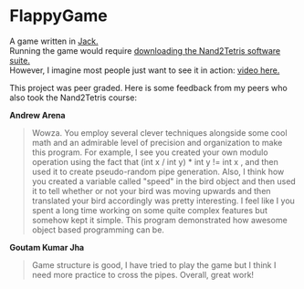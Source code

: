 # FlappyGame

A game written in [Jack.](<https://en.everybodywiki.com/Jack_(programming_language)>)  
Running the game would require [downloading the Nand2Tetris software suite.](https://www.nand2tetris.org/software)  
However, I imagine most people just want to see it in action: [video here.](https://www.loom.com/share/1f78c7437aa34cac8af9a2fa5db60d80)

This project was peer graded. Here is some feedback from my peers who also took the Nand2Tetris course:

**Andrew Arena**

> Wowza. You employ several clever techniques alongside some cool math and an admirable level of precision and organization to make this program. For example, I see you created your own modulo operation using the fact that (int x / int y) \* int y != int x , and then used it to create pseudo-random pipe generation. Also, I think how you created a variable called "speed" in the bird object and then used it to tell whether or not your bird was moving upwards and then translated your bird accordingly was pretty interesting. I feel like I you spent a long time working on some quite complex features but somehow kept it simple. This program demonstrated how awesome object based programming can be.

**Goutam Kumar Jha**

> Game structure is good, I have tried to play the game but I think I need more practice to cross the pipes. Overall, great work!
